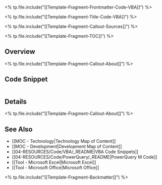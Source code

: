 <% tp.file.include("[[Template-Fragment-Frontmatter-Code-VBA]]") %>

<% tp.file.include("[[Template-Fragment-Title-Code-VBA]]") %>

<% tp.file.include("[[Template-Fragment-Callout-Sources]]") %>

<% tp.file.include("[[Template-Fragment-TOC]]") %>

## Overview

<% tp.file.include("[[Template-Fragment-Callout-About]]") %>

## Code Snippet

```vb

```

## Details

<% tp.file.include("[[Template-Fragment-Callout-About]]") %>

## See Also

- [[MOC - Technology|Technology Map of Content]]
- [[MOC - Development|Development Map of Content]]
- [[04-RESOURCES/Code/VBA/_README|VBA Code Snippets]]
- [[04-RESOURCES/Code/PowerQuery/_README|PowerQuery M Code]]
- [[Tool - Microsoft Excel|Microsoft Excel]]
- [[Tool - Microsoft Office|Microsoft Office]]

<% tp.file.include("[[Template-Fragment-Backmatter]]") %>